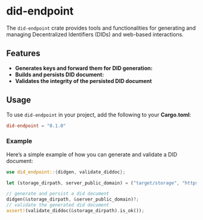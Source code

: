 # did-endpoint

The `did-endpoint` crate provides tools and functionalities for generating and managing Decentralized Identifiers (DIDs) and web-based interactions.

## Features

- **Generates keys and forward them for DID generation:**
- **Builds and persists DID document:**
- **Validates the integrity of the persisted DID document**

## Usage

To use `did-endpoint` in your project, add the following to your **Cargo.toml**:

```toml
did-endpoint = "0.1.0"
```

### Example

Here’s a simple example of how you can generate and validate a DID document:

```rust
use did_endpoint::{didgen, validate_diddoc};

let (storage_dirpath, server_public_domain) = ("target/storage", "https://example.com");

// generate and persist a did document
didgen(&storage_dirpath, &server_public_domain)?;
// validate the generated did document
assert!(validate_diddoc(&storage_dirpath).is_ok());
```
